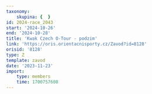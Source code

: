 ```yaml
---
taxonomy:
    skupina: {  }
id: 2024-race_2043
start: '2024-10-26'
end: '2024-10-28'
title: 'Kwak Czech O-Tour - podzim'
link: 'https://oris.orientacnisporty.cz/Zavod?id=8128'
orisid: '8128'
type: Z
template: zavod
date: '2023-11-23'
import:
    type: members
    time: 1700757608
---
```


